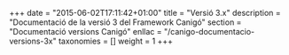 +++
date        = "2015-06-02T17:11:42+01:00"
title       = "Versió 3.x"
description = "Documentació de la versió 3 del Framework Canigó"
section     = "Documentació versions Canigó"
enllac		= "/canigo-documentacio-versions-3x"
taxonomies  = []
weight 		= 1
+++
